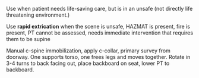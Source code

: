 Use when patient needs life-saving care, but is in an unsafe (not directly life threatening environment.)

Use **rapid extrication** when the scene is unsafe, HAZMAT is present, fire is present, PT cannot be assessed, needs immediate intervention that requires them to be supine

Manual c-spine immobilization, apply c-collar, primary survey from doorway. One supports torso, one frees legs and moves together. Rotate in 3-4 turns to back facing out, place backboard on seat, lower PT to backboard.